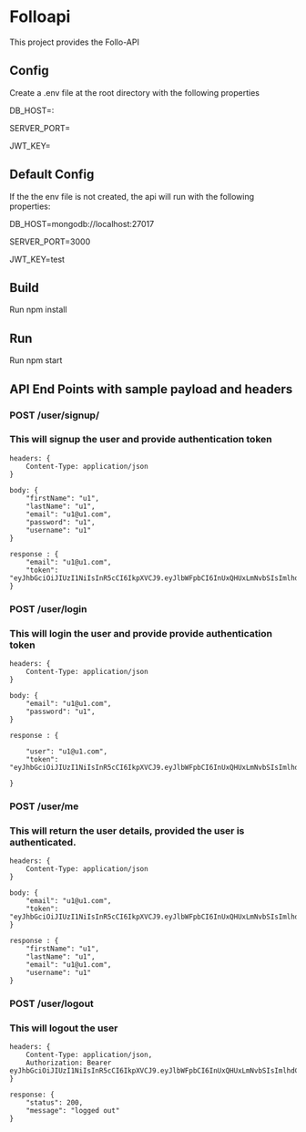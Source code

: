 # Folloapi

This project provides the Follo-API

## Config
Create a .env file at the root directory with the following properties 

DB_HOST=<your mongo host>:<port>

SERVER_PORT=<port for express server>

JWT_KEY=<jwt key>

## Default Config
If the the env file is not created, the api will run with the following properties:

DB_HOST=mongodb://localhost:27017

SERVER_PORT=3000

JWT_KEY=test


## Build

Run 
npm install

## Run

Run 
npm start

## API End Points with sample payload and headers

### POST /user/signup/
### This will signup the user and provide authentication token
```
headers: {
    Content-Type: application/json
}
```
```
body: {
	"firstName": "u1",
	"lastName": "u1",
	"email": "u1@u1.com",
	"password": "u1",
	"username": "u1"
}
```
```
response : {
    "email": "u1@u1.com",
    "token": "eyJhbGciOiJIUzI1NiIsInR5cCI6IkpXVCJ9.eyJlbWFpbCI6InUxQHUxLmNvbSIsImlhdCI6MTU1NTM5ODcwM30"
}
```

### POST /user/login
### This will login the user and provide provide authentication token
```
headers: {
    Content-Type: application/json
}
```
```
body: {
	"email": "u1@u1.com",
	"password": "u1",
}
```
```
response : {
    
    "user": "u1@u1.com",
    "token": "eyJhbGciOiJIUzI1NiIsInR5cCI6IkpXVCJ9.eyJlbWFpbCI6InUxQHUxLmNvbSIsImlhdCI6MTU1NTM5ODczMH0"

}
```
### POST /user/me 
### This will return the user details, provided the user is authenticated.
```
headers: {
    Content-Type: application/json
}
```
```
body: {
	"email": "u1@u1.com",
	"token": "eyJhbGciOiJIUzI1NiIsInR5cCI6IkpXVCJ9.eyJlbWFpbCI6InUxQHUxLmNvbSIsImlhdCI6MTU1NTM"
}
```
```
response : {
    "firstName": "u1",    
    "lastName": "u1",    
    "email": "u1@u1.com",
    "username": "u1"
}
```

### POST /user/logout
### This will logout the user
```
headers: {
    Content-Type: application/json,
    Authorization: Bearer eyJhbGciOiJIUzI1NiIsInR5cCI6IkpXVCJ9.eyJlbWFpbCI6InUxQHUxLmNvbSIsImlhdCI6MT
}
```
```
response: {
    "status": 200,
    "message": "logged out"
}
```